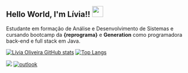 ## Hello World, I'm Lívia!! <img src=https://github.com/TheDudeThatCode/TheDudeThatCode/blob/master/Assets/Earth.gif width="30">


Estudante em formação de Análise e Desenvolvimento de Sistemas e cursando bootcamp da **{reprograma}** e **Generation** como programadora back-end e full stack em Java.

[![Lívia Oliveira GitHub stats](https://github-readme-stats.vercel.app/api?username=liviaoliveiraa)](https://github.com/liviaoliveiraa/github-readme-stats)
[![Top Langs](https://github-readme-stats.vercel.app/api/top-langs/?username=liviaoliveiraa&layout=compact)](https://github.com/liviaoliveiraa/github-readme-stats)
 
[<img src="https://img.shields.io/badge/linkedin-%230077B5.svg?&style=for-the-badge&logo=linkedin&logoColor=white" />](https://linkedin.com/in/lívia-de-oliveira-almeida) 
[![outlook](https://img.shields.io/badge/outlook-0078D4?style=for-the-badge&logo=microsoft-outlook&logoColor=white)](mailto:livia.oliveira.almeida@hotmail.com)

